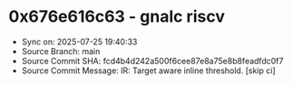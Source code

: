 # 0x676e616c63 - gnalc riscv

- Sync on: 2025-07-25 19:40:33
- Source Branch: main
- Source Commit SHA: fcd4b4d242a500f6cee87e8a75e8b8feadfdc0f7
- Source Commit Message: IR: Target aware inline threshold. [skip ci]